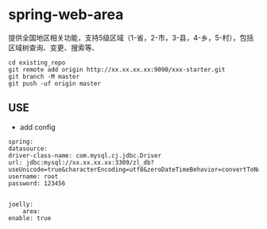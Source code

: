 # spring-web-area
提供全国地区相关功能，支持5级区域（1-省，2-市，3-县，4-乡，5-村），包括区域树查询、变更、搜索等、
```
cd existing_repo
git remote add origin http://xx.xx.xx.xx:9090/xxx-starter.git
git branch -M master
git push -uf origin master
```

## USE

- add config
```
spring:
datasource:
driver-class-name: com.mysql.cj.jdbc.Driver
url: jdbc:mysql://xx.xx.xx.xx:3309/zl_db?useUnicode=true&characterEncoding=utf8&zeroDateTimeBehavior=convertToNull&max_query_size=100000000
username: root
password: 123456


joelly:
    area:
enable: true
```



